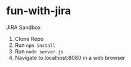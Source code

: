 # fun-with-jira
JIRA Sandbox

1. Clone Repo
2. Run `npm install`
3. Run `node server.js`
4. Navigate to localhost:8080 in a web browser
